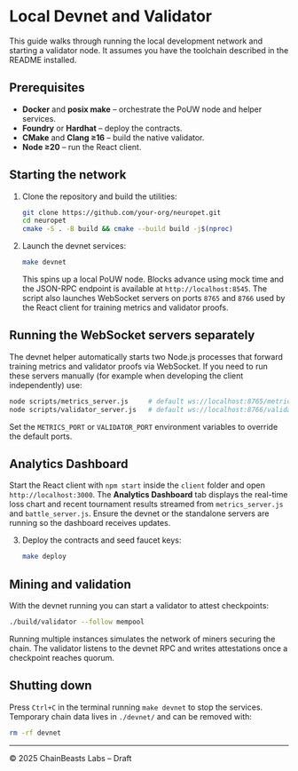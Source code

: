 # Local Devnet and Validator

This guide walks through running the local development network and starting a validator node. It assumes you have the toolchain described in the README installed.

## Prerequisites

* **Docker** and **posix make** – orchestrate the PoUW node and helper services.
* **Foundry** or **Hardhat** – deploy the contracts.
* **CMake** and **Clang ≥16** – build the native validator.
* **Node ≥20** – run the React client.

## Starting the network

1. Clone the repository and build the utilities:

   ```bash
   git clone https://github.com/your-org/neuropet.git
   cd neuropet
   cmake -S . -B build && cmake --build build -j$(nproc)
   ```

2. Launch the devnet services:

   ```bash
   make devnet
   ```

   This spins up a local PoUW node. Blocks advance using mock time and the
   JSON-RPC endpoint is available at `http://localhost:8545`. The script also
   launches WebSocket servers on ports `8765` and `8766` used by the React
   client for training metrics and validator proofs.

## Running the WebSocket servers separately

The devnet helper automatically starts two Node.js processes that forward
training metrics and validator proofs via WebSocket. If you need to run these
servers manually (for example when developing the client independently) use:

```bash
node scripts/metrics_server.js     # default ws://localhost:8765/metrics
node scripts/validator_server.js   # default ws://localhost:8766/validator
```

Set the `METRICS_PORT` or `VALIDATOR_PORT` environment variables to override the
default ports.

## Analytics Dashboard

Start the React client with `npm start` inside the `client` folder and open
`http://localhost:3000`. The **Analytics Dashboard** tab displays the real-time
loss chart and recent tournament results streamed from `metrics_server.js` and
`battle_server.js`. Ensure the devnet or the standalone servers are running so
the dashboard receives updates.

3. Deploy the contracts and seed faucet keys:

   ```bash
   make deploy
   ```

## Mining and validation

With the devnet running you can start a validator to attest checkpoints:

```bash
./build/validator --follow mempool
```

Running multiple instances simulates the network of miners securing the
chain. The validator listens to the devnet RPC and writes attestations
once a checkpoint reaches quorum.

## Shutting down

Press `Ctrl+C` in the terminal running `make devnet` to stop the
services. Temporary chain data lives in `./devnet/` and can be removed
with:

```bash
rm -rf devnet
```

---

© 2025 ChainBeasts Labs – Draft
